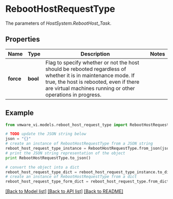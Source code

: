 # RebootHostRequestType

The parameters of *HostSystem.RebootHost_Task*. 

## Properties
Name | Type | Description | Notes
------------ | ------------- | ------------- | -------------
**force** | **bool** | Flag to specify whether or not the host should be rebooted regardless of whether it is in maintenance mode. If true, the host is rebooted, even if there are virtual machines running or other operations in progress.  | 

## Example

```python
from vmware_vi.models.reboot_host_request_type import RebootHostRequestType

# TODO update the JSON string below
json = "{}"
# create an instance of RebootHostRequestType from a JSON string
reboot_host_request_type_instance = RebootHostRequestType.from_json(json)
# print the JSON string representation of the object
print RebootHostRequestType.to_json()

# convert the object into a dict
reboot_host_request_type_dict = reboot_host_request_type_instance.to_dict()
# create an instance of RebootHostRequestType from a dict
reboot_host_request_type_form_dict = reboot_host_request_type.from_dict(reboot_host_request_type_dict)
```
[[Back to Model list]](../README.md#documentation-for-models) [[Back to API list]](../README.md#documentation-for-api-endpoints) [[Back to README]](../README.md)


